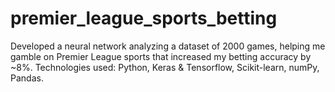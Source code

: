 # premier_league_sports_betting
Developed a neural network analyzing a dataset of 2000 games, helping me gamble on Premier League sports that increased my betting accuracy by ~8%. Technologies used: Python, Keras &amp; Tensorflow, Scikit-learn, numPy, Pandas.
